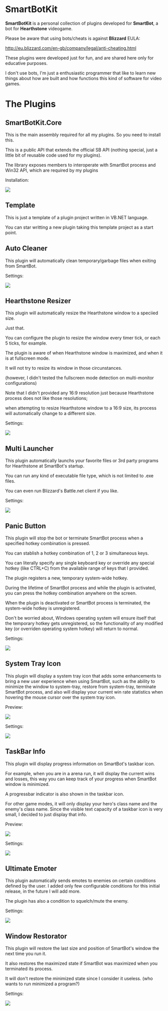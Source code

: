 ﻿# **SmartBotKit**

**SmartBotKit** is a personal collection of plugins developed for **SmartBot**, a bot for **Hearthstone** videogame.

Please be aware that using bots/cheats is against **Blizzard** EULA:

http://eu.blizzard.com/en-gb/company/legal/anti-cheating.html

These plugins were developed just for fun, and are shared here only for educative purposes. 

I don't use bots, I'm just a enthusiastic programmer that like to learn new things about how are built and how functions this kind of software for video games.

# **The Plugins**

## SmartBotKit.Core
This is the main assembly required ﻿for all my plugins. So you need to install this.﻿ 

This is a public API that extends the official SB API (nothing special, just a little bit of reusable code used ﻿for my plugins).

The library exposes members to interoperate with SmartBot process and Win32 API, which are required by my plugins

Installation:

![](https://i.imgur.com/CjbUmW8.png)

## Template
This is just a template of a plugin project written in VB.NET language.

You can star writting a new plugin taking this template project as a start point.

## Auto Cleaner
This plugin will automatically clean temporary/garbage files when exiting from SmartBot. 

Settings:

![](https://i.imgur.com/IQD5eia.png)

## Hearthstone Resizer
This plugin will automatically resize the Hearthstone window to a speciied size.

Just that.

You can configure the plugin to resize the window every timer tick, or each 5 ticks, for example.

The plugin is aware of when Hearthstone window is maximized, and when it is at fullscreen mode.

It will not try to resize its window in those circunstances.

(however, I didn't tested the fullscreen mode detection on multi-monitor configurations)


Note that I didn't provided any 16:9 resolution just because Hearthstone process does not like those resolutions;

when attempting to resize Hearthstone window to a 16:9 size, its process will automatically change to a different size.

Settings:

![](https://i.imgur.com/PDMa2vT.png)

## Multi Launcher
This plugin automatically launchs your favorite files or 3rd party programs for Hearthstone at SmartBot's startup.

You can run any kind of executable file type, which is not limited to .exe files.

You can even run Blizzard's Battle.net client if you like. 

Settings:

![](https://i.imgur.com/BMZavKT.png)

## Panic Button
This plugin will stop the bot or terminate SmartBot process when a specified hotkey combination is pressed.

You can stablish a hotkey combination of 1, 2 or 3 simultaneous keys.

You can literally specify any single keyboard key or override any special hotkey (like CTRL+C) from the available range of keys that I provided.

The plugin registers a new, temporary system-wide hotkey.

During the lifetime of SmartBot process and while the plugin is activated, you can press the hotkey combination anywhere on the screen.

When the plugin is deactivated or SmartBot process is terminated, the system-wide hotkey is unregistered.

Don't be worried about, Windows operating system will ensure itself that the temporary hotkey ﻿gets unregistered,
so the functionality of any modified key (or overriden operating system hotkey) will return to normal. 

Settings:

![](https://i.imgur.com/tUXTWGv.png)

## System Tray Icon
This plugin will display a system tray icon that adds some enhancements to bring a new user experience when using SmartBot,﻿
such as the ability to minimize the window to system-tray, restore from system-tray, terminate SmartBot process,
and also will display your current win rate statistics when hovering the mouse cursor over the system tray icon. 

Preview:

![](https://i.imgur.com/Kpx6rXQ.png)

Settings:

![](https://i.imgur.com/a7NKPxC.png)

## TaskBar Info
This ﻿plugin will display progress information on SmartBot's taskbar icon﻿﻿.

For example, when you are in a arena run, it will display the current wins and losses,
this way you can keep track of your progress when SmartBot window is minimized.

A progressbar indicator is also shown in the taskbar icon. ﻿

For other game modes, it will only display your hero's class name and the enemy's class name﻿﻿.
Since the visible text capacity of a taskbar icon is very small, I decided to just display that info. 

Preview:

![](https://i.imgur.com/4kU0sbu.png)

Settings:

![](https://i.imgur.com/eKiY7fT.png)

## Ultimate Emoter
This plugin automatically sends emotes to enemies on certain conditions defined by the user.
I added only few configurable conditions for this initial release, in the future I will add more.

The plugin has also a condition to squelch/mute the enemy. 

Settings:

![](https://i.imgur.com/mL8zInj.png)

## Window Restorator
This plugin will restore the last size and position of SmartBot's window the next time you run it.

It also restores the maximized state if SmartBot was maximized when you terminated its ﻿process.

It will don't restore the minimized state since I consider it useless. (who wants to run minimized a program?)

Settings:

![](https://i.imgur.com/EGyBLgA.png)
